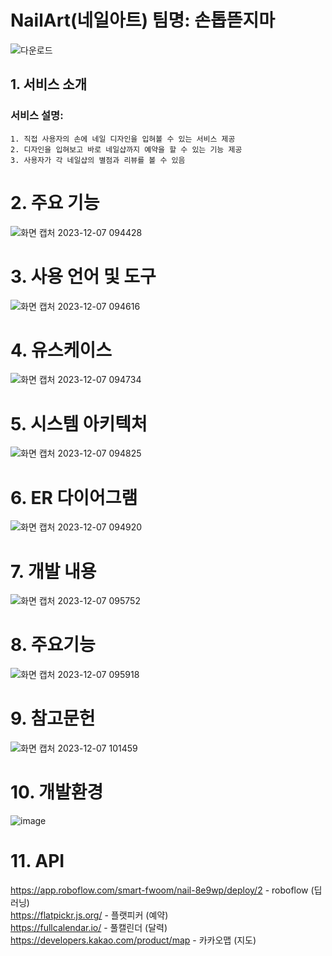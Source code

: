 # NailArt(네일아트) 팀명: 손톱뜯지마
![다운로드](https://github.com/2023-SMHRD-IS-CLOUD-1/NailArt/assets/142488051/89872779-53cf-4192-9b56-7aeef564b682)


## 1. 서비스 소개

   ### 서비스 설명:


    1. 직접 사용자의 손에 네일 디자인을 입혀볼 수 있는 서비스 제공
    2. 디자인을 입혀보고 바로 네일샵까지 예약을 할 수 있는 기능 제공
    3. 사용자가 각 네일샵의 별점과 리뷰를 볼 수 있음

# 2. 주요 기능

![화면 캡처 2023-12-07 094428](https://github.com/2023-SMHRD-IS-CLOUD-1/NailArt/assets/142488051/5912d0a8-b5ec-464c-8575-6bfd9109ce2b)


# 3. 사용 언어 및 도구

![화면 캡처 2023-12-07 094616](https://github.com/2023-SMHRD-IS-CLOUD-1/NailArt/assets/142488051/021c17b4-dce7-4ed1-aa03-c6e046229e17)



# 4. 유스케이스

![화면 캡처 2023-12-07 094734](https://github.com/2023-SMHRD-IS-CLOUD-1/NailArt/assets/142488051/3dde3ab6-8c8a-49fd-a9e9-0695f6f083ed)



# 5. 시스템 아키텍처

![화면 캡처 2023-12-07 094825](https://github.com/2023-SMHRD-IS-CLOUD-1/NailArt/assets/142488051/63bbd27a-1574-44ea-8d31-956bd8de377b)



# 6. ER 다이어그램

![화면 캡처 2023-12-07 094920](https://github.com/2023-SMHRD-IS-CLOUD-1/NailArt/assets/142488051/691945d2-58c8-45dc-a5b9-4f2f03ed2a0e)



# 7. 개발 내용

![화면 캡처 2023-12-07 095752](https://github.com/2023-SMHRD-IS-CLOUD-1/NailArt/assets/142488051/5642e325-92f0-4176-b89b-6b06143bad94)



# 8. 주요기능

![화면 캡처 2023-12-07 095918](https://github.com/2023-SMHRD-IS-CLOUD-1/NailArt/assets/142488051/32a6dfd6-bf78-46b3-9f56-45a103da0690)

# 9. 참고문헌

![화면 캡처 2023-12-07 101459](https://github.com/2023-SMHRD-IS-CLOUD-1/NailArt/assets/142488051/e882afbc-42d6-436b-b51d-03cde118cb76)

# 10. 개발환경
![image](https://github.com/2023-SMHRD-IS-CLOUD-1/NailArt/assets/123911778/f011ea93-6fe5-492e-b10a-9c01c58633d7)

# 11. API
https://app.roboflow.com/smart-fwoom/nail-8e9wp/deploy/2 - roboflow (딥러닝)                       
https://flatpickr.js.org/ - 플랫피커 (예약)                   
https://fullcalendar.io/ - 풀캘린더 (달력)                   
https://developers.kakao.com/product/map - 카카오맵 (지도)                   







